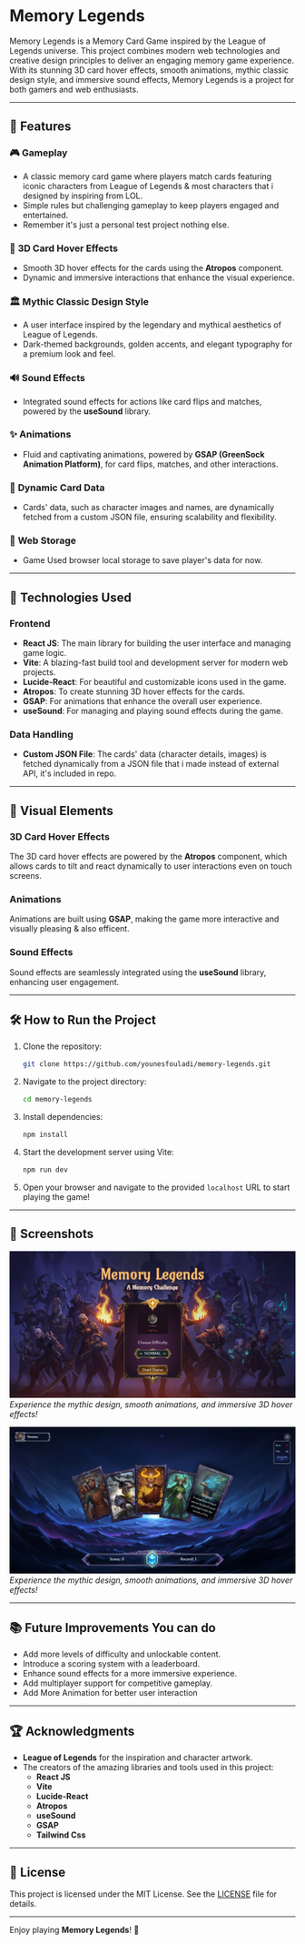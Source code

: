 # Memory Legends

Memory Legends is a Memory Card Game inspired by the League of Legends universe. This project combines modern web technologies and creative design principles to deliver an engaging memory game experience. With its stunning 3D card hover effects, smooth animations, mythic classic design style, and immersive sound effects, Memory Legends is a project for both gamers and web enthusiasts.

---

## 🌟 Features

### 🎮 **Gameplay**

- A classic memory card game where players match cards featuring iconic characters from League of Legends & most characters that i designed by inspiring from LOL.
- Simple rules but challenging gameplay to keep players engaged and entertained.
- Remember it's just a personal test project nothing else.

### 💎 **3D Card Hover Effects**

- Smooth 3D hover effects for the cards using the **Atropos** component.
- Dynamic and immersive interactions that enhance the visual experience.

### 🏛️ **Mythic Classic Design Style**

- A user interface inspired by the legendary and mythical aesthetics of League of Legends.
- Dark-themed backgrounds, golden accents, and elegant typography for a premium look and feel.

### 🔊 **Sound Effects**

- Integrated sound effects for actions like card flips and matches, powered by the **useSound** library.

### ✨ **Animations**

- Fluid and captivating animations, powered by **GSAP (GreenSock Animation Platform)**, for card flips, matches, and other interactions.

### 📜 **Dynamic Card Data**

- Cards' data, such as character images and names, are dynamically fetched from a custom JSON file, ensuring scalability and flexibility.

### 📜 **Web Storage**

- Game Used browser local storage to save player's data for now.

---

## 🚀 Technologies Used

### **Frontend**

- **React JS**: The main library for building the user interface and managing game logic.
- **Vite**: A blazing-fast build tool and development server for modern web projects.
- **Lucide-React**: For beautiful and customizable icons used in the game.
- **Atropos**: To create stunning 3D hover effects for the cards.
- **GSAP**: For animations that enhance the overall user experience.
- **useSound**: For managing and playing sound effects during the game.

### **Data Handling**

- **Custom JSON File**: The cards' data (character details, images) is fetched dynamically from a JSON file that i made instead of external API, it's included in repo.

---

## 🎨 Visual Elements

### 3D Card Hover Effects

The 3D card hover effects are powered by the **Atropos** component, which allows cards to tilt and react dynamically to user interactions even on touch screens.

### Animations

Animations are built using **GSAP**, making the game more interactive and visually pleasing & also efficent.

### Sound Effects

Sound effects are seamlessly integrated using the **useSound** library, enhancing user engagement.

---

## 🛠️ How to Run the Project

1. Clone the repository:
   ```bash
   git clone https://github.com/younesfouladi/memory-legends.git
   ```
2. Navigate to the project directory:
   ```bash
   cd memory-legends
   ```
3. Install dependencies:
   ```bash
   npm install
   ```
4. Start the development server using Vite:
   ```bash
   npm run dev
   ```
5. Open your browser and navigate to the provided `localhost` URL to start playing the game!

---

## 📸 Screenshots

![Game Screenshot](https://github.com/younesfouladi/memory-legends/blob/main/public/sc1.jpg)  
_Experience the mythic design, smooth animations, and immersive 3D hover effects!_

![Game Screenshot](https://github.com/younesfouladi/memory-legends/blob/main/public/sc2.jpg)  
_Experience the mythic design, smooth animations, and immersive 3D hover effects!_

---

## 📚 Future Improvements You can do

- Add more levels of difficulty and unlockable content.
- Introduce a scoring system with a leaderboard.
- Enhance sound effects for a more immersive experience.
- Add multiplayer support for competitive gameplay.
- Add More Animation for better user interaction

---

## 🏆 Acknowledgments

- **League of Legends** for the inspiration and character artwork.
- The creators of the amazing libraries and tools used in this project:
  - **React JS**
  - **Vite**
  - **Lucide-React**
  - **Atropos**
  - **useSound**
  - **GSAP**
  - **Tailwind Css**

---

## 📜 License

This project is licensed under the MIT License. See the [LICENSE](LICENSE) file for details.

---

Enjoy playing **Memory Legends**! 🎉
